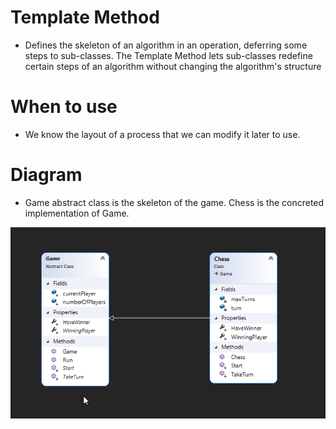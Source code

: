 # Template Method
- Defines the skeleton of an algorithm in an operation, deferring some steps to sub-classes. 
  The Template Method lets sub-classes redefine certain steps of an algorithm without changing the algorithm's structure

# When to use
- We know the layout of a process that we can modify it later to use.
    
# Diagram
- Game abstract class is the skeleton of the game. Chess is the concreted implementation of Game.
 
![TemplateMethodDesignPattern](https://github.com/nghianguyendev/design-pattern/blob/master/TemplateMethod/TemplateMethod.png?raw=true)
